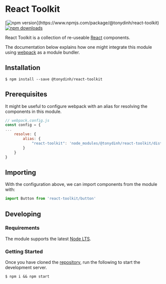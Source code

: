 # React Toolkit

[![npm version](https://img.shields.io/npm/v/@tonydinh/react-toolkit.svg?)](https://www.npmjs.com/package/@tonydinh/react-toolkit)
[![npm downloads](https://img.shields.io/npm/dt/@tonydinh/react-toolkit.svg)](https://www.npmjs.com/package/@tonydinh/react-toolkit)

React Toolkit is a collection of re-useable [React](https://facebook.github.io/react/) components.

The documentation below explains how one might integrate this module using [webpack](https://webpack.github.io/) as a module bundler.

## Installation
```
$ npm install --save @tonydinh/react-toolkit
```

## Prerequisites
It might be useful to configure webpack with an alias for resolving the components in this module.

```js
// webpack.config.js
const config = {
...
    resolve: {
        alias: {
            "react-toolkit": 'node_modules/@tonydinh/react-toolkit/dist/components'
        }
    }
}
```

## Importing
With the configuration above, we can import components from the module with:

```jsx
import Button from 'react-toolkit/button'
```

## Developing
### Requirements
The module supports the latest [Node LTS](https://github.com/nodejs/LTS).

### Getting Started
Once you have cloned the [repository](https://github.com/tony-dinh/react-toolkit), run the following to start the development server.

```
$ npm i && npm start
```
